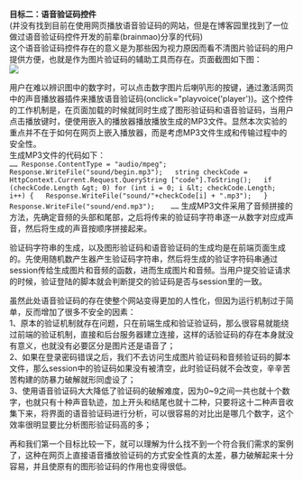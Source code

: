 **目标二：语音验证码控件**  
(并没有找到目前在使用网页播放语音验证码的网站，但是在博客园里找到了一位做过语音验证码控件开发的前辈(brainmao)分享的代码)  
这个语音验证码控件存在的意义是为那些因为视力原因而看不清图片验证码的用户提供方便，也就是作为图片验证码的辅助工具而存在。页面截图如下图：  
![](http://i.imgur.com/UfZxTYF.png)   

用户在难以辨识图中的数字时，可以点击数字图片后喇叭形的按键，通过激活网页中的声音播放器插件来播放语音验证码(onclick="playvoice('player'))。这个控件的工作机制是，在页面加载的时候就同时生成了图形验证码和语音验证码，当用户点击播放键时，便使用嵌入的播放器播放播放生成的MP3文件。显然本次实验的重点并不在于如何在网页上嵌入播放器，而是考虑MP3文件生成和传输过程中的安全性。  
生成MP3文件的代码如下：  
`……
Response.ContentType = "audio/mpeg";  
Response.WriteFile("sound/begin.mp3");  
string checkCode = HttpContext.Current.Request.QueryString ["code"].ToString();  
if (checkCode.Length &gt; 0)
for (int i = 0; i &lt; checkCode.Length; i++)
{  
Response.WriteFile("sound/"+checkCode[i] + ".mp3");  
}  
Response.WriteFile("sound/end.mp3");   
……`
生成MP3文件采用了音频拼接的方法，先确定音频的头部和尾部，之后将传来的验证码字符串逐一从数字对应成声音，然后将生成的声音按顺序拼接起来。 

验证码字符串的生成，以及图形验证码和语音验证码的生成均是在前端页面生成的。先使用随机数产生器产生验证码字符串，然后将生成的验证字符码串通过session传给生成图片和音频的函数，进而生成图片和音频。当用户提交验证请求的时候，验证登陆的脚本就会判断提交的验证码是否与session里的一致。

虽然此处语音验证码的存在使整个网站变得更加的人性化，但因为运行机制过于简单，反而增加了很多不安全的因素：  
1、原本的验证机制就存在问题，只在前端生成和验证验证码，那么很容易就能绕过前端的验证机制，直接和后台服务器建立连接，这样的话验证码的存在本身就没有意义，也就没有必要区分是图片还是语音了；  
2、如果在登录密码错误之后，我们不去访问生成图片验证码和音频验证码的脚本文件，那么session中的验证码如果没有被清空，此时验证码就不会改变，辛辛苦苦构建的防暴力破解就形同虚设了；  
3、使用语音验证码大大降低了验证码的破解难度，因为0~9之间一共也就十个数字，也就只有十种声音轨迹，加上开头和结尾也就十二种，只要将这十二种声音收集下来，将界面的语音验证码进行分析，可以很容易的对比出是哪几个数字，这个效率很明显要比分析图形验证码高的多； 

再和我们第一个目标比较一下，就可以理解为什么找不到一个符合我们需求的案例了，这种在网页上直接语音播放验证码的方式安全性真的太差，暴力破解起来十分容易，并且使原有的图形验证码的作用也变得很低。  
